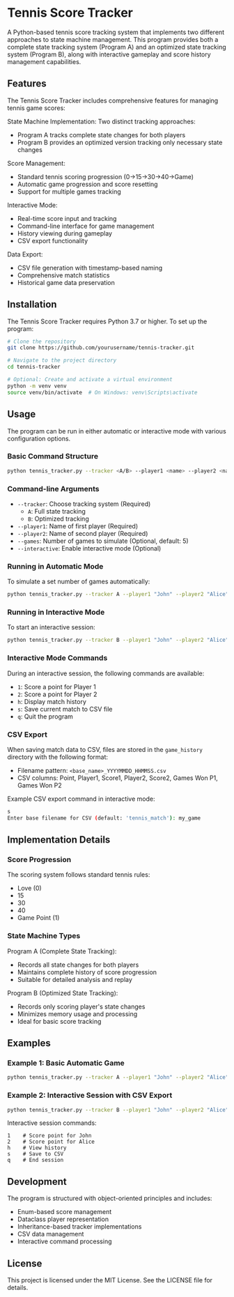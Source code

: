 # Tennis Score Tracker

A Python-based tennis score tracking system that implements two different approaches to state machine management. This program provides both a complete state tracking system (Program A) and an optimized state tracking system (Program B), along with interactive gameplay and score history management capabilities.

## Features

The Tennis Score Tracker includes comprehensive features for managing tennis game scores:

State Machine Implementation: Two distinct tracking approaches:
- Program A tracks complete state changes for both players
- Program B provides an optimized version tracking only necessary state changes

Score Management:
- Standard tennis scoring progression (0→15→30→40→Game)
- Automatic game progression and score resetting
- Support for multiple games tracking

Interactive Mode:
- Real-time score input and tracking
- Command-line interface for game management
- History viewing during gameplay
- CSV export functionality

Data Export:
- CSV file generation with timestamp-based naming
- Comprehensive match statistics
- Historical game data preservation

## Installation

The Tennis Score Tracker requires Python 3.7 or higher. To set up the program:

```bash
# Clone the repository
git clone https://github.com/yourusername/tennis-tracker.git

# Navigate to the project directory
cd tennis-tracker

# Optional: Create and activate a virtual environment
python -m venv venv
source venv/bin/activate  # On Windows: venv\Scripts\activate
```

## Usage

The program can be run in either automatic or interactive mode with various configuration options.

### Basic Command Structure

```bash
python tennis_tracker.py --tracker <A/B> --player1 <name> --player2 <name> [--games <number>] [--interactive]
```

### Command-line Arguments

- `--tracker`: Choose tracking system (Required)
  - `A`: Full state tracking
  - `B`: Optimized tracking
- `--player1`: Name of first player (Required)
- `--player2`: Name of second player (Required)
- `--games`: Number of games to simulate (Optional, default: 5)
- `--interactive`: Enable interactive mode (Optional)

### Running in Automatic Mode

To simulate a set number of games automatically:

```bash
python tennis_tracker.py --tracker A --player1 "John" --player2 "Alice" --games 3
```

### Running in Interactive Mode

To start an interactive session:

```bash
python tennis_tracker.py --tracker B --player1 "John" --player2 "Alice" --interactive
```

### Interactive Mode Commands

During an interactive session, the following commands are available:

- `1`: Score a point for Player 1
- `2`: Score a point for Player 2
- `h`: Display match history
- `s`: Save current match to CSV file
- `q`: Quit the program

### CSV Export

When saving match data to CSV, files are stored in the `game_history` directory with the following format:
- Filename pattern: `<base_name>_YYYYMMDD_HHMMSS.csv`
- CSV columns: Point, Player1, Score1, Player2, Score2, Games Won P1, Games Won P2

Example CSV export command in interactive mode:
```bash
s
Enter base filename for CSV (default: 'tennis_match'): my_game
```

## Implementation Details

### Score Progression

The scoring system follows standard tennis rules:
- Love (0)
- 15
- 30
- 40
- Game Point (1)

### State Machine Types

Program A (Complete State Tracking):
- Records all state changes for both players
- Maintains complete history of score progression
- Suitable for detailed analysis and replay

Program B (Optimized State Tracking):
- Records only scoring player's state changes
- Minimizes memory usage and processing
- Ideal for basic score tracking

## Examples

### Example 1: Basic Automatic Game

```bash
python tennis_tracker.py --tracker A --player1 "John" --player2 "Alice" --games 1
```

### Example 2: Interactive Session with CSV Export

```bash
python tennis_tracker.py --tracker B --player1 "John" --player2 "Alice" --interactive
```

Interactive session commands:
```
1    # Score point for John
2    # Score point for Alice
h    # View history
s    # Save to CSV
q    # End session
```

## Development

The program is structured with object-oriented principles and includes:
- Enum-based score management
- Dataclass player representation
- Inheritance-based tracker implementations
- CSV data management
- Interactive command processing

## License

This project is licensed under the MIT License. See the LICENSE file for details.
